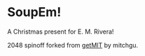 # SoupEm!
A Christmas present for E. M. Rivera!


2048 spinoff forked from [getMIT](https://github.com/mitchgu/GetMIT) by mitchgu.

